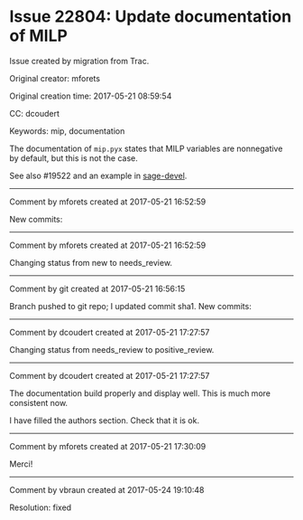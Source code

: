 # Issue 22804: Update documentation of MILP

Issue created by migration from Trac.

Original creator: mforets

Original creation time: 2017-05-21 08:59:54

CC:  dcoudert

Keywords: mip, documentation

The documentation of `mip.pyx` states that MILP variables are nonnegative by default, but this is not the case.

See also #19522 and an example in [sage-devel](https://groups.google.com/forum/#!topic/sage-devel/1aLPD1FNkN4).


---

Comment by mforets created at 2017-05-21 16:52:59

New commits:


---

Comment by mforets created at 2017-05-21 16:52:59

Changing status from new to needs_review.


---

Comment by git created at 2017-05-21 16:56:15

Branch pushed to git repo; I updated commit sha1. New commits:


---

Comment by dcoudert created at 2017-05-21 17:27:57

Changing status from needs_review to positive_review.


---

Comment by dcoudert created at 2017-05-21 17:27:57

The documentation build properly and display well. This is much more consistent now.

I have filled the authors section. Check that it is ok.


---

Comment by mforets created at 2017-05-21 17:30:09

Merci!


---

Comment by vbraun created at 2017-05-24 19:10:48

Resolution: fixed

